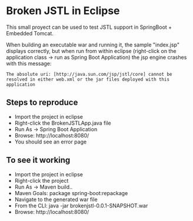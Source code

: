 # Broken JSTL in Eclipse
This small proyect can be used to test JSTL support in SpringBoot + Embedded Tomcat.

When building an executable war and running it, the sample "index.jsp" displays correctly, but when run from within eclipse (right-click on the application class -> run as Spring Boot Application) the jsp engine crashes with this message:

    The absolute uri: [http://java.sun.com/jsp/jstl/core] cannot be resolved in either web.xml or the jar files deployed with this application
    
## Steps to reproduce
* Import the project in eclipse
* Right-click the BrokenJSTLApp.java file
* Run As -> Spring Boot Application
* Browse: http://localhost:8080/
* You should see an error page

## To see it working
* Import the project in eclipse
* Right-click the project
* Run As -> Maven build..
* Maven Goals: package spring-boot:repackage
* Navigate to the generated war file
* From the CLI: java -jar brokenjstl-0.0.1-SNAPSHOT.war
* Browse: http://localhost:8080/

